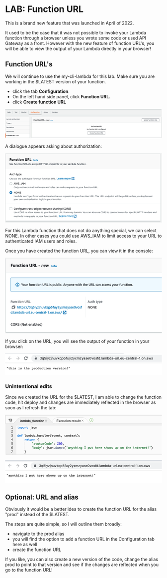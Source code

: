 # LAB: Function URL

This is a brand new feature that was launched in April of 2022.&#x20;

It used to be the case that it was not possible to invoke your Lambda function through a browser unless you wrote some code or used API Gateway as a front. However with the new feature of function URL's, you will be able to view the output of your Lambda directly in your browser!&#x20;

## Function URL's

We will continue to use the my-cli-lambda for this lab. Make sure you are working in the $LATEST version of your function.&#x20;

* click the tab **Configuration**.&#x20;
* On the left hand side panel, click **Function URL.**&#x20;
* click **Create function URL**

![function URL's](<../../.gitbook/assets/image (294).png>)

A dialogue appears asking about authorization:

![Function URL dialogue](<../../.gitbook/assets/image (245).png>)

For this Lambda function that does not do anything special, we can select NONE. In other cases you could use AWS\_IAM to limit access to your URL to authenticated IAM users and roles.&#x20;

Once you have created the function URL, you can view it in the console:

![new URL ](<../../.gitbook/assets/image (423) (1).png>)

If you click on the URL, you will see the output of your function in your browser:

![Lambda output in the browser](<../../.gitbook/assets/image (384) (1).png>)

### Unintentional edits

Since we created the URL for the $LATEST, I am able to change the function code, hit deploy and changes are immediately reflected in the browser as soon as I refresh the tab:

![changes made to my-cli-lambda](<../../.gitbook/assets/image (167).png>)

![yikes](<../../.gitbook/assets/image (66).png>)

## Optional: URL and alias&#x20;

Obviously it would be a better idea to create the function URL for the alias "prod" instead of the $LATEST.&#x20;

The steps are quite simple, so I will outline them broadly:

* navigate to the prod alias
* you will find the option to add a function URL in the Configuration tab here as well
* create the function URL&#x20;

If you like, you can also create a new version of the code, change the alias prod to point to that version and see if the changes are reflected when you go to the function URL!&#x20;
